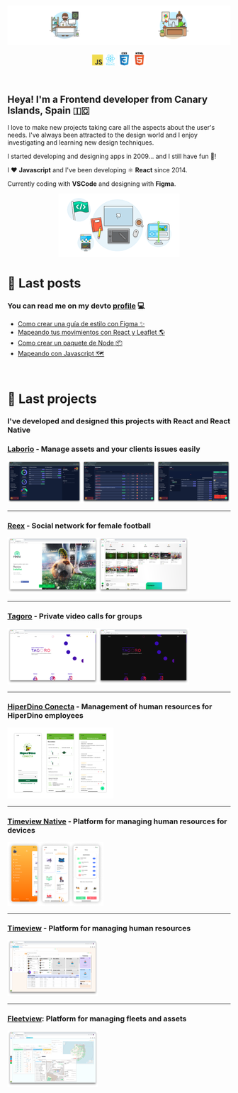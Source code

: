 <p align="center">
    <img src="https://github.com/ayozebarrera/ayozebarrera/blob/master/assets/banner.svg" />
</p>

<p align="center">
<img src="https://raw.githubusercontent.com/devicons/devicon/9c6bfdb9783cdfe1018666ed76adcfd3eab6fad6/icons/javascript/javascript-original.svg" alt="javascript" width="25" height="25"/>
<img src="https://raw.githubusercontent.com/devicons/devicon/9c6bfdb9783cdfe1018666ed76adcfd3eab6fad6/icons/react/react-original-wordmark.svg" alt="react" width="25" height="25"/> 
<img src="https://raw.githubusercontent.com/devicons/devicon/9c6bfdb9783cdfe1018666ed76adcfd3eab6fad6/icons/css3/css3-original-wordmark.svg" alt="css3" width="30" height="30"/> 
<img src="https://raw.githubusercontent.com/devicons/devicon/9c6bfdb9783cdfe1018666ed76adcfd3eab6fad6/icons/html5/html5-original-wordmark.svg" alt="html5" width="30" height="30"/> 
</p>

<br />

## Heya! I'm a Frontend developer from Canary Islands, Spain 🇮🇨

I love to make new projects taking care all the aspects about the user's needs. I've always been attracted to the design world and I enjoy investigating and learning new design techniques.

I started developing and designing apps in 2009... and I still have fun 🎉! 

I ❤️  **Javascript** and I've been developing ⚛️  **React** since 2014.

Currently coding with **VSCode** and designing with **Figma**.

<p align="center">
    <img src="https://github.com/ayozebarrera/ayozebarrera/blob/master/assets/stack-centered.png" >
</p>

# 📓 Last posts

### You can read me on my devto [profile](https://dev.to/ayozebarrera) 💻

* [Como crear una guía de estilo con Figma ✨](https://dev.to/capua/como-crear-una-guia-de-estilo-con-figma-269o)
* [Mapeando tus movimientos con React y Leaflet 🌎](https://dev.to/capua/mapeando-tus-movimientos-con-react-y-leaflet-3bce)
* [Como crear un paquete de Node 📦](https://dev.to/capua/como-crear-un-paquete-de-node-3hp3)
* [Mapeando con Javascript 🗺](https://dev.to/capua/mapeando-con-javascript-1k4g)  

<br />

# 📁 Last projects

### I've developed and designed this projects with React and React Native

### [Laborio](https://app.laborio.io) - Manage assets and your clients issues easily

<p>
    <img src="https://github.com/ayozebarrera/ayozebarrera/blob/master/assets/laborio.png">
</p>

---

### [Reex](reex.pro) -  Social network for female football

<p>
    <img src="https://github.com/ayozebarrera/ayozebarrera/blob/master/assets/reex.png">
</p>

---

### [Tagoro](https://tagoro.io/) - Private video calls for groups

<p>
    <img src="https://github.com/ayozebarrera/ayozebarrera/blob/master/assets/tagoro.png">
</p>

---

### [HiperDino Conecta](https://play.google.com/store/apps/details?id=com.dinosol) - Management of human resources for HiperDino employees

<p>
    <img src="https://github.com/ayozebarrera/ayozebarrera/blob/master/assets/hd-conecta.png">
</p>

---

### [Timeview Native](https://www.timeview.io/) - Platform for managing human resources for devices

<p>
    <img src="https://github.com/ayozebarrera/ayozebarrera/blob/master/assets/timeview-native.png">
</p>

---

### [Timeview](https://www.timeview.io/) - Platform for managing human resources

<p>
    <img src="https://github.com/ayozebarrera/ayozebarrera/blob/master/assets/timeview.png">
</p>

---

### [Fleetview](https://www.timeview.io/): Platform for managing fleets and assets

<p>
    <img src="https://github.com/ayozebarrera/ayozebarrera/blob/master/assets/fleetview.png">
</p>

<!--
**ayozebarrera/ayozebarrera** is a ✨ _special_ ✨ repository because its `README.md` (this file) appears on your GitHub profile.

Here are some ideas to get you started:

- 🔭 I’m currently working on ...
- 🌱 I’m currently learning ...
- 👯 I’m looking to collaborate on ...
- 🤔 I’m looking for help with ...
- 💬 Ask me about ...
- 📫 How to reach me: ...
- 😄 Pronouns: ...
- ⚡ Fun fact: ...
-->
